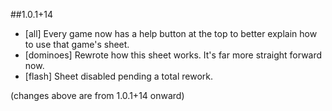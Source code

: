 ##1.0.1+14
* [all] Every game now has a help button at the top to better explain how to use that game's sheet.
* [dominoes] Rewrote how this sheet works. It's far more straight forward now.
* [flash] Sheet disabled pending a total rework.

(changes above are from 1.0.1+14 onward)
